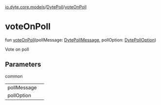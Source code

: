 [io.dyte.core.models](../index.md)/[DytePoll](index.md)/[voteOnPoll](vote-on-poll.md)

# voteOnPoll


fun [voteOnPoll](vote-on-poll.md)(pollMessage: [DytePollMessage](../-dyte-poll-message/index.md), pollOption: [DytePollOption](../-dyte-poll-option/index.md))

Vote on poll

## Parameters

common

| | |
|---|---|
| pollMessage |  |
| pollOption |  |
